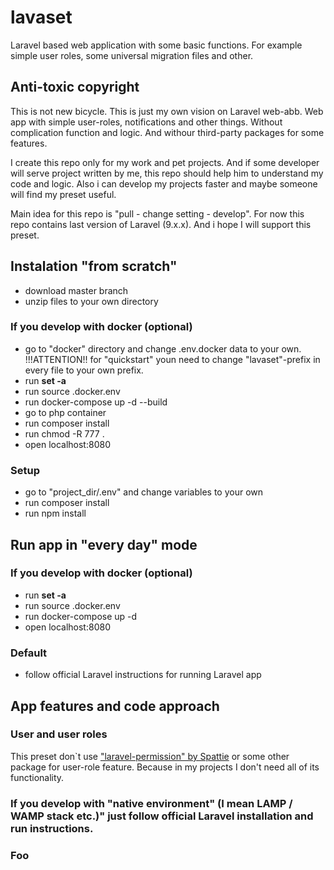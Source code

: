 # lavaset
Laravel based web application with some basic functions. For example simple user roles, some universal migration files and other.

## Anti-toxic copyright

This is not new bicycle. This is just my own vision on Laravel web-abb. Web app with simple user-roles, notifications 
and other things. Without complication function and logic. And withour third-party packages for some features.

I create this repo only for my work and pet projects. And if some developer will serve project written by me, this repo 
should help him to understand my code and logic. Also i can develop my projects faster and maybe someone will find my preset useful.

Main idea for this repo is "pull - change setting - develop". For now this repo contains last version of Laravel (9.x.x). And i hope
I will support this preset.

## Instalation "from scratch"
 - download master branch
 - unzip files to your own directory

### If you develop with docker (optional)
 - go to "docker" directory and change .env.docker data to your own. !!!ATTENTION!! for "quickstart" youn need to
change "lavaset"-prefix in every file to your own prefix.
 - run **set -a**
 - run source .docker.env
 - run docker-compose up -d --build
 - go to php container 
 - run composer install
 - run chmod -R 777 .
 - open localhost:8080

### Setup
 - go to "project_dir/.env" and change variables to your own
 - run composer install
 - run npm install
 
## Run app in "every day" mode

### If you develop with docker (optional)
- run **set -a**
- run source .docker.env
- run docker-compose up -d
- open localhost:8080

### Default
- follow official Laravel instructions for running Laravel app


## App features and code approach

### User and user roles

This preset don`t use ["laravel-permission" by Spattie](https://spatie.be/docs/laravel-permission/v5/introduction) or some other package
for user-role feature. Because in my projects I don't need all of its functionality. 


### If you develop with "native environment" (I mean LAMP / WAMP stack etc.)" just follow official Laravel installation and run instructions.
### Foo
